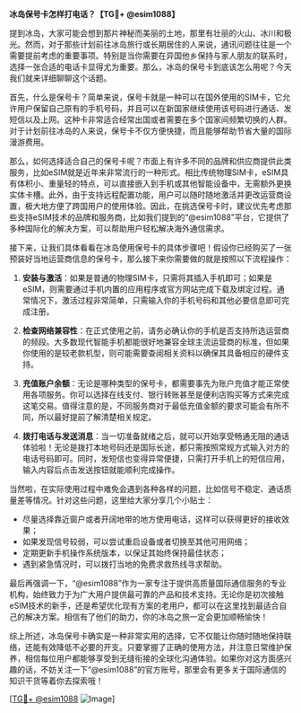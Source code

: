 **冰岛保号卡怎样打电话？【TG💪+ @esim1088】**

提到冰岛，大家可能会想到那片神秘而美丽的土地，那里有壮丽的火山、冰川和极光。然而，对于那些计划前往冰岛旅行或长期居住的人来说，通讯问题往往是一个需要提前考虑的重要事项。特别是当你需要在异国他乡保持与家人朋友的联系时，选择一张合适的电话卡显得尤为重要。那么，冰岛的保号卡到底该怎么用呢？今天我们就来详细聊聊这个话题。

首先，什么是保号卡？简单来说，保号卡就是一种可以在国外使用的SIM卡，它允许用户保留自己原有的手机号码，并且可以在新国家继续使用该号码进行通话、发短信以及上网。这种卡非常适合经常出国或者需要在多个国家间频繁切换的人群。对于计划前往冰岛的人来说，保号卡不仅方便快捷，而且能够帮助节省大量的国际漫游费用。

那么，如何选择适合自己的保号卡呢？市面上有许多不同的品牌和供应商提供此类服务，比如eSIM就是近年来非常流行的一种形式。相比传统物理SIM卡，eSIM具有体积小、重量轻的特点，可以直接嵌入到手机或其他智能设备中，无需额外更换实体卡槽。此外，由于支持远程配置功能，用户可以随时随地激活并更改运营商设置，极大地方便了跨国用户的使用体验。因此，在挑选保号卡时，建议优先考虑那些支持eSIM技术的品牌和服务商，比如我们提到的“@esim1088”平台，它提供了多种国际化的解决方案，可以帮助用户轻松解决海外通信需求。

接下来，让我们具体看看在冰岛使用保号卡的具体步骤吧！假设你已经购买了一张预装好当地运营商信息的保号卡，那么接下来你需要做的就是按照以下流程操作：

1. **安装与激活**：如果是普通的物理SIM卡，只需将其插入手机即可；如果是eSIM，则需要通过手机内置的应用程序或官方网站完成下载及绑定过程。通常情况下，激活过程非常简单，只需输入你的手机号码和其他必要信息即可完成注册。
   
2. **检查网络兼容性**：在正式使用之前，请务必确认你的手机是否支持所选运营商的频段。大多数现代智能手机都能很好地兼容全球主流运营商的标准，但如果你使用的是较老款机型，则可能需要查阅相关资料以确保其具备相应的硬件支持。

3. **充值账户余额**：无论是哪种类型的保号卡，都需要事先为账户充值才能正常使用各项服务。你可以选择在线支付、银行转账甚至是便利店购买等方式来完成这笔交易。值得注意的是，不同服务商对于最低充值金额的要求可能会有所不同，所以最好提前了解清楚相关规定。

4. **拨打电话与发送消息**：当一切准备就绪之后，就可以开始享受畅通无阻的通话体验啦！无论是拨打本地号码还是国际长途，都只需按照常规方式输入对方的电话号码即可。同时，发短信也变得异常便捷，只需打开手机上的短信应用，输入内容后点击发送按钮就能顺利完成操作。

当然啦，在实际使用过程中难免会遇到各种各样的问题，比如信号不稳定、通话质量差等情况。针对这些问题，这里给大家分享几个小贴士：

- 尽量选择靠近窗户或者开阔地带的地方使用电话，这样可以获得更好的接收效果；
- 如果发现信号较弱，可以尝试重启设备或者切换至其他可用网络；
- 定期更新手机操作系统版本，以保证其始终保持最佳状态；
- 遇到紧急情况时，可以拨打当地的免费求救热线寻求帮助。

最后再强调一下，“@esim1088”作为一家专注于提供高质量国际通信服务的专业机构，始终致力于为广大用户提供最可靠的产品和技术支持。无论你是初次接触eSIM技术的新手，还是希望优化现有方案的老用户，都可以在这里找到最适合自己的解决方案。相信有了他们的助力，你的冰岛之旅一定会更加顺畅愉快！

综上所述，冰岛保号卡确实是一种非常实用的选择，它不仅能让你随时随地保持联络，还能有效降低不必要的开支。只要掌握了正确的使用方法，并注意日常维护保养，相信每位用户都能够享受到无缝衔接的全球化沟通体验。如果你对这方面感兴趣的话，不妨关注一下“@esim1088”的官方账号，那里会有更多关于国际通信的知识干货等着你去探索哦！

[[TG💪+ @esim1088](https://t.me/s/esim1088) ![Image](https://i.postimg.cc/4NQfJmqS/Snipaste-2025-05-13-00-14-12.png)]